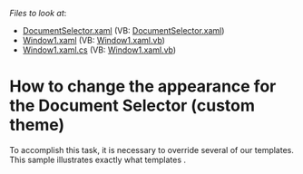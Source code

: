 <!-- default file list -->
*Files to look at*:

* [DocumentSelector.xaml](./CS/CustomTheme/DocumentSelector.xaml) (VB: [DocumentSelector.xaml](./VB/CustomTheme/DocumentSelector.xaml))
* [Window1.xaml](./CS/CustomTheme/Window1.xaml) (VB: [Window1.xaml.vb](./VB/CustomTheme/Window1.xaml.vb))
* [Window1.xaml.cs](./CS/CustomTheme/Window1.xaml.cs) (VB: [Window1.xaml.vb](./VB/CustomTheme/Window1.xaml.vb))
<!-- default file list end -->
# How to change the appearance for the Document Selector (custom theme)


<p>To accomplish this task, it is necessary to override several of our templates. This sample illustrates  exactly what templates .<br />
</p>

<br/>


